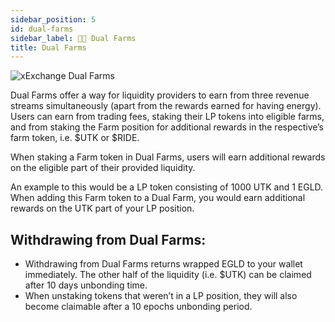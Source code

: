 ```yaml
---
sidebar_position: 5
id: dual-farms
sidebar_label: 🌾🌾 Dual Farms
title: Dual Farms
---
```


[comment]: # (mx-context-auto)
<img src="/docs/features/dual-farms-header_1x.webp" alt="xExchange Dual Farms" />

Dual Farms offer a way for liquidity providers to earn from three revenue streams simultaneously (apart from the rewards earned for having energy). Users can earn from trading fees, staking their LP tokens into eligible farms, and from staking the Farm position for additional rewards in the respective’s farm token, i.e. $UTK or $RIDE.

When staking a Farm token in Dual Farms, users will earn additional rewards on the eligible part of their provided liquidity.

An example to this would be a LP token consisting of 1000 UTK and 1 EGLD. When adding this Farm token to a Dual Farm, you would earn additional rewards on the UTK part of your LP position.


## Withdrawing from Dual Farms:

- Withdrawing from Dual Farms returns wrapped EGLD to your wallet immediately. The other half of the liquidity (i.e. $UTK) can be claimed after 10 days unbonding time.
- When unstaking tokens that weren’t in a LP position, they will also become claimable after a 10 epochs unbonding period.
